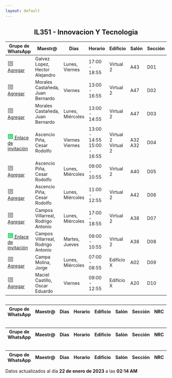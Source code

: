 ```yaml
---
layout: default
---
```


<h2 style="text-align: center;">IL351 - Innovacion Y Tecnologia</h2>

| Grupo de WhatsApp | Maestr@ | Dias | Horario | Edificio | Salón | Sección | NRC | ¿Eliminada de SIIAU? |
| ----------------- | ------- | ---- | ------- | -------- | ----- | ------- | --- | -------------------- |
| <a href="https://github.com/lordfriky/grupos_icom/issues/new?labels=grupo&amp;template=add_group.yml&amp;title=%5BBOT%5D+A%C3%B1adir+enlace+de+invitaci%C3%B3n&amp;clave=IL351&amp;nrc=193721" target="_blank"><img src="../../../../res/whatsapp_unavailable.png" width="18px"/> Agregar</a> | Galvez Lopez, Hector Alejandro | Lunes, Viernes | 17:00 - 18:55 | Virtual 2 | A43 | D01 | 193721 | |
| <a href="https://github.com/lordfriky/grupos_icom/issues/new?labels=grupo&amp;template=add_group.yml&amp;title=%5BBOT%5D+A%C3%B1adir+enlace+de+invitaci%C3%B3n&amp;clave=IL351&amp;nrc=193747" target="_blank"><img src="../../../../res/whatsapp_unavailable.png" width="18px"/> Agregar</a> | Morales Castañeda, Juan Bernardo | Viernes | 13:00 - 16:55 | Virtual 2 | A47 | D02 | 193747 | |
| <a href="https://github.com/lordfriky/grupos_icom/issues/new?labels=grupo&amp;template=add_group.yml&amp;title=%5BBOT%5D+A%C3%B1adir+enlace+de+invitaci%C3%B3n&amp;clave=IL351&amp;nrc=193748" target="_blank"><img src="../../../../res/whatsapp_unavailable.png" width="18px"/> Agregar</a> | Morales Castañeda, Juan Bernardo | Lunes, Miércoles | 13:00 - 14:55 | Virtual 2 | A47 | D03 | 193748 | |
| <a href="https://chat.whatsapp.com/FnhGyPhwjVTGqCBooMmz94" target="_blank"><img src="../../../../res/whatsapp_available.png" width="18px"/> Enlace de invitación</a> | Ascencio Piña, Cesar Rodolfo | Viernes  Viernes | 13:00 - 14:55  15:00 - 16:55 | Virtual 2  Virtual 2 | A32  A32 | D04 | 193749 | |
| <a href="https://github.com/lordfriky/grupos_icom/issues/new?labels=grupo&amp;template=add_group.yml&amp;title=%5BBOT%5D+A%C3%B1adir+enlace+de+invitaci%C3%B3n&amp;clave=IL351&amp;nrc=193750" target="_blank"><img src="../../../../res/whatsapp_unavailable.png" width="18px"/> Agregar</a> | Ascencio Piña, Cesar Rodolfo | Lunes, Miércoles | 09:00 - 10:55 | Virtual 2 | A40 | D05 | 193750 | |
| <a href="https://github.com/lordfriky/grupos_icom/issues/new?labels=grupo&amp;template=add_group.yml&amp;title=%5BBOT%5D+A%C3%B1adir+enlace+de+invitaci%C3%B3n&amp;clave=IL351&amp;nrc=193751" target="_blank"><img src="../../../../res/whatsapp_unavailable.png" width="18px"/> Agregar</a> | Ascencio Piña, Cesar Rodolfo | Lunes, Miércoles | 11:00 - 12:55 | Virtual 2 | A42 | D06 | 193751 | |
| <a href="https://github.com/lordfriky/grupos_icom/issues/new?labels=grupo&amp;template=add_group.yml&amp;title=%5BBOT%5D+A%C3%B1adir+enlace+de+invitaci%C3%B3n&amp;clave=IL351&amp;nrc=193752" target="_blank"><img src="../../../../res/whatsapp_unavailable.png" width="18px"/> Agregar</a> | Campos Villarreal, Rodrigo Antonio | Lunes, Miércoles | 17:00 - 18:55 | Virtual 2 | A38 | D07 | 193752 | |
| <a href="https://chat.whatsapp.com/HbpLyixDYCoE4VhrY26IKs" target="_blank"><img src="../../../../res/whatsapp_available.png" width="18px"/> Enlace de invitación</a> | Campos Villarreal, Rodrigo Antonio | Martes, Jueves | 09:00 - 10:55 | Virtual 2 | A38 | D08 | 193754 | |
| <a href="https://github.com/lordfriky/grupos_icom/issues/new?labels=grupo&amp;template=add_group.yml&amp;title=%5BBOT%5D+A%C3%B1adir+enlace+de+invitaci%C3%B3n&amp;clave=IL351&amp;nrc=193755" target="_blank"><img src="../../../../res/whatsapp_unavailable.png" width="18px"/> Agregar</a> | Campa Molina, Jorge | Lunes, Miércoles | 07:00 - 08:55 | Edificio X | A02 | D09 | 193755 | |
| <a href="https://github.com/lordfriky/grupos_icom/issues/new?labels=grupo&amp;template=add_group.yml&amp;title=%5BBOT%5D+A%C3%B1adir+enlace+de+invitaci%C3%B3n&amp;clave=IL351&amp;nrc=200647" target="_blank"><img src="../../../../res/whatsapp_unavailable.png" width="18px"/> Agregar</a> | Maciel Castillo, Oscar Eduardo | Viernes | 09:00 - 12:55 | Edificio X | A20 | D10 | 200647 | |

<h2 style="text-align: center;"></h2>

| Grupo de WhatsApp | Maestr@ | Dias | Horario | Edificio | Salón | Sección | NRC | ¿Eliminada de SIIAU? |
| ----------------- | ------- | ---- | ------- | -------- | ----- | ------- | --- | -------------------- |

<h2 style="text-align: center;"></h2>

| Grupo de WhatsApp | Maestr@ | Dias | Horario | Edificio | Salón | Sección | NRC | ¿Eliminada de SIIAU? |
| ----------------- | ------- | ---- | ------- | -------- | ----- | ------- | --- | -------------------- |

<h2 style="text-align: center;"></h2>

| Grupo de WhatsApp | Maestr@ | Dias | Horario | Edificio | Salón | Sección | NRC | ¿Eliminada de SIIAU? |
| ----------------- | ------- | ---- | ------- | -------- | ----- | ------- | --- | -------------------- |

<p class_="text-center text-muted">Datos actualizados al día <b>22 de enero de 2023</b> a las <b>02:14 AM</b></p>